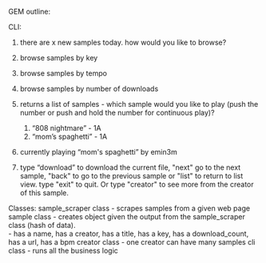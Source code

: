 GEM outline:

CLI:
1. there are x new samples today. how would you like to browse?

 1. browse samples by key
 2. browse samples by tempo
 3. browse samples by number of downloads


2. returns a list of samples - which sample would you like to play (push the number or push and hold the number for continuous play)?

	1. “808 nightmare” - 1A
	2. “mom’s spaghetti” - 1A


3. currently playing “mom's spaghetti” by emin3m

5. type “download” to download the current file, "next" go to the next sample, "back" to go to the previous sample or "list" to return to list view. type "exit" to quit. Or type "creator" to see more from the creator of this sample.



Classes:
sample_scraper class - scrapes samples from a given web page
sample class - creates object given the output from the sample_scraper class (hash of data).        
              - has a name, has a creator, has a title, has a key, has a download_count, has a url, has a bpm
creator class - one creator can have many samples
cli class - runs all the business logic
